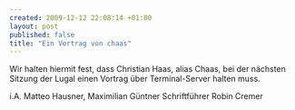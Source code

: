 ```yaml
--- 
created: 2009-12-12 22:08:14 +01:00
layout: post
published: false
title: "Ein Vortrag von chaas"
---
```

Wir halten hiermit fest, dass Christian Haas, alias Chaas, bei der nächsten Sitzung der Lugal einen Vortrag über Terminal-Server halten muss.

i.A. Matteo Hausner, Maximilian Güntner
Schriftführer Robin Cremer
<!--break-->
